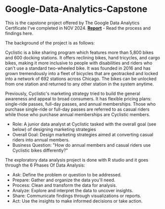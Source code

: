 # Google-Data-Analytics-Capstone

This is the capstone project offered by The Google Data Analytics Certificate I've completed in NOV 2024. 
**[Report](https://docs.google.com/document/d/1S-dYJ7hYh40LVobo0xyGTe5kXdSXSUkaszwFagT8i1U/edit?usp=sharing)** - Read the process and findings here.

The background of the project is as follows:

Cyclistic is a bike sharing program which features more than 5,800 bikes and 600 docking stations. It offers reclining bikes, hand tricycles, and cargo bikes, making it more inclusive to people with disabilities and riders who can't use a standard two-wheeled bike. It was founded in 2016 and has grown tremendously into a fleet of bicycles that are geotracked and locked into a network of 692 stations across Chicago. The bikes can be unlocked from one station and returned to any other station in the system anytime. 

Previously, Cyclistic's marketing strategy tried to build the general awareness and appeal to broad consumers. It has flexible pricing plans: single-ride passes, full-day passes, and annual memberships. Those who purchase single-ride or full-day passes are referred to as casual riders while those who purchase annual memberships are Cyclistic members. 

* Role: A junior data analyst at Cyclistic tasked with the overall goal (see below) of designing marketing strategies 
* Overall Goal: Design marketing strategies aimed at converting casual riders into annual members.
* Business Question: "How do annual members and casual riders use Cyclistic bikes differently?"

The exploratory data analysis project is done with R studio and it goes through the 6 Phases Of Data Analysis:

* Ask: Define the problem or question to be addressed.
* Prepare: Gather and organize the data you'll need.
* Process: Clean and transform the data for analysis.
* Analyze: Explore and interpret the data to uncover insights.
* Share: Communicate findings through visualizations or reports.
* Act: Use the insights to make informed decisions or take action.


